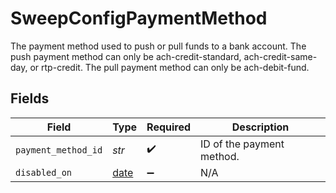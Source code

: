 # SweepConfigPaymentMethod

The payment method used to push or pull funds to a bank account.
The push payment method can only be ach-credit-standard, ach-credit-same-day, or rtp-credit. The pull payment method can only be ach-debit-fund.


## Fields

| Field                                                                | Type                                                                 | Required                                                             | Description                                                          |
| -------------------------------------------------------------------- | -------------------------------------------------------------------- | -------------------------------------------------------------------- | -------------------------------------------------------------------- |
| `payment_method_id`                                                  | *str*                                                                | :heavy_check_mark:                                                   | ID of the payment method.                                            |
| `disabled_on`                                                        | [date](https://docs.python.org/3/library/datetime.html#date-objects) | :heavy_minus_sign:                                                   | N/A                                                                  |